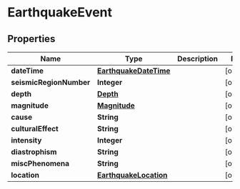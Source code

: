 

# EarthquakeEvent


## Properties

Name | Type | Description | Notes
------------ | ------------- | ------------- | -------------
**dateTime** | [**EarthquakeDateTime**](EarthquakeDateTime.md) |  |  [optional]
**seismicRegionNumber** | **Integer** |  |  [optional]
**depth** | [**Depth**](Depth.md) |  |  [optional]
**magnitude** | [**Magnitude**](Magnitude.md) |  |  [optional]
**cause** | **String** |  |  [optional]
**culturalEffect** | **String** |  |  [optional]
**intensity** | **Integer** |  |  [optional]
**diastrophism** | **String** |  |  [optional]
**miscPhenomena** | **String** |  |  [optional]
**location** | [**EarthquakeLocation**](EarthquakeLocation.md) |  |  [optional]



